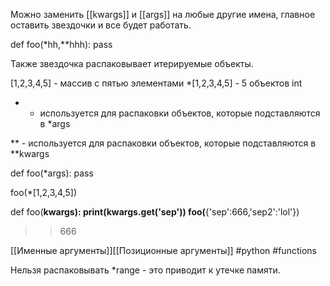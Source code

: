 Можно заменить [[kwargs]] и [[args]] на любые другие имена, главное оставить звездочки и все будет работать.

def foo(*hh,**hhh):
	pass
	
	
Также звездочка распаковывает итерируемые объекты.

[1,2,3,4,5] - массив с пятью элементами
*[1,2,3,4,5] - 5 объектов int

* - используется для распаковки объектов, которые подставляются в *args

** - используется для распаковки объектов, которые подставляются в **kwargs

def foo(*args):
	pass

foo(*[1,2,3,4,5])

def foo(**kwargs):
	print(kwargs.get('sep'))
foo(**{'sep':666,'sep2':'lol'})
>>666

[[Именные аргументы]][[Позиционные аргументы]]
#python #functions

Нельзя распаковывать *range - это приводит к утечке памяти.

